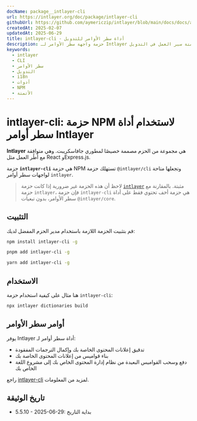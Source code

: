 ```yaml
---
docName: package__intlayer-cli
url: https://intlayer.org/doc/package/intlayer-cli
githubUrl: https://github.com/aymericzip/intlayer/blob/main/docs/docs/ar/packages/intlayer-cli/index.md
createdAt: 2025-02-07
updatedAt: 2025-06-29
title: intlayer-cli - أداة سطر الأوامر للتدويل
description: حزمة واجهة سطر الأوامر لـ Intlayer توفر أدوات لإدارة الترجمات، بناء القواميس، وأتمتة سير العمل في التدويل.
keywords:
  - intlayer
  - CLI
  - سطر الأوامر
  - التدويل
  - i18n
  - أدوات
  - NPM
  - الأتمتة
---
```


# intlayer-cli: حزمة NPM لاستخدام أداة سطر أوامر Intlayer

**Intlayer** هي مجموعة من الحزم مصممة خصيصًا لمطوري جافاسكريبت. وهي متوافقة مع أُطُر العمل مثل React وExpress.js.

حزمة **`intlayer-cli`** هي حزمة NPM تستهلك حزمة `@intlayer/cli` وتجعلها متاحة لواجهات سطر أوامر `intlayer`.

> لاحظ أن هذه الحزمة غير ضرورية إذا كانت حزمة [`intlayer`](https://github.com/aymericzip/intlayer/tree/main/docs/ar/packages/intlayer/index.md) مثبتة. بالمقارنة مع حزمة `intlayer`، فإن حزمة `intlayer-cli` هي حزمة أخف تحتوي فقط على أداة سطر الأوامر، بدون تبعيات `@intlayer/core`.

## التثبيت

قم بتثبيت الحزمة اللازمة باستخدام مدير الحزم المفضل لديك:

```bash packageManager="npm"
npm install intlayer-cli -g
```

```bash packageManager="pnpm"
pnpm add intlayer-cli -g
```

```bash packageManager="yarn"
yarn add intlayer-cli -g
```

## الاستخدام

هنا مثال على كيفية استخدام حزمة `intlayer-cli`:

```bash
npx intlayer dictionaries build
```

## أوامر سطر الأوامر

يوفر Intlayer أداة سطر أوامر لـ:

- تدقيق إعلانات المحتوى الخاصة بك وإكمال الترجمات المفقودة
- بناء قواميس من إعلانات المحتوى الخاصة بك
- دفع وسحب القواميس البعيدة من نظام إدارة المحتوى الخاص بك إلى مشروع اللغة الخاص بك

راجع [intlayer-cli](https://github.com/aymericzip/intlayer/blob/main/docs/docs/ar/intlayer_cli.md) لمزيد من المعلومات.

## تاريخ الوثيقة

- 5.5.10 - 2025-06-29: بداية التاريخ
